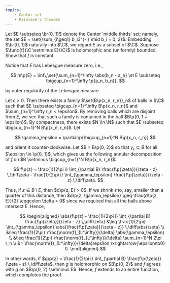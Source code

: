 ```yaml
---
topics:
    - Cantor set
    - Painlevé's theorem
---
```


<problem>

Let $E \subseteq \br{0, 1}$ denote the Cantor 'middle thirds' set; namely, the set $E = \set{\sum_{i\geq1} b_i3^{-i} \mid b_i = 0, 2}$. Embedding $\br{0, 1}$ naturally into $\C$, we regard $E$ as a subset of $\C$. Suppose $\func{f}{\C \setminus E}{\C}$ is holomorphic and (uniformly) bounded. Show that $f$ is constant.

</problem>

<solution>

Notice that $E$ has Lebesgue measure zero, i.e.,

$$
m\p{E} = \inf\,\set{\sum_{n=1}^\infty \abs{b_n - a_n} \st E \subseteq \bigcup_{n=1}^\infty \p{a_n, b_n}},
$$

by outer regularity of the Lebesgue measure.

Let $\epsilon > 0$. Then there exists a family $\set{B\p{x_n, r_n}}_n$ of balls in $\C$ such that $E \subseteq \bigcup_{n=1}^\infty B\p{x_n, r_n}$ and $\sum_{n=1}^\infty r_n < \epsilon$. By removing balls which are disjoint from $E$, we see that such a family is contained in the ball $B\p{0, 1 + \epsilon}$. By compactness, there exists $N \in \N$ such that $E \subseteq \bigcup_{n=1}^N B\p{x_n, r_n}$. Let

$$
\gamma_\epsilon = \partial\p{\bigcup_{n=1}^N B\p{x_n, r_n}}
$$

and orient it counter-clockwise. Let $B = B\p{0, 2}$ so that $\gamma_\epsilon \subseteq B$ for all $\epsilon \in \p{0, 1}$, which gives us the following annular decomposition of $f$ on $B \setminus \bigcup_{n=1}^N B\p{x_n, r_n}$:

$$
f\p{z}
    = \frac{1}{2\pi i} \int_{\partial B} \frac{f\p{\zeta}}{\zeta - z} \,\diff\zeta - \frac{1}{2\pi i} \int_{\gamma_\epsilon} \frac{f\p{\zeta}}{\zeta - z} \,\diff\zeta.
$$

Thus, if $z \in B \setminus E$, then $d\p{z, E} > 0$. If we shrink $\epsilon$ to, say, smaller than a quarter of this distance, then $d\p{z, \gamma_\epsilon} \geq \frac{d\p{z, E}}{2} \eqqcolon \delta > 0$ since we required that all the balls above intersect $E$. Hence,

$$
\begin{aligned}
    \abs{f\p{z} - \frac{1}{2\pi i} \int_{\partial B} \frac{f\p{\zeta}}{\zeta - z} \,\diff\zeta}
        &\leq \frac{1}{2\pi} \int_{\gamma_\epsilon} \abs{\frac{f\p{\zeta}}{\zeta - z}} \,\diff\abs{\zeta} \\
        &\leq \frac{1}{2\pi} \frac{\norm{f}_{L^\infty}}{\delta} \abs{\gamma_\epsilon} \\
        &\leq \frac{1}{2\pi} \frac{\norm{f}_{L^\infty}}{\delta} \sum_{n=1}^N 2\pi r_n \\
        &= \frac{\norm{f}_{L^\infty}}{\delta}\epsilon \xrightarrow{\epsilon\to0} 0.
\end{aligned}
$$

In other words, if $g\p{z} = \frac{1}{2\pi i} \int_{\partial B} \frac{f\p{\zeta}}{\zeta - z} \,\diff\zeta$, then $g$ is holomorphic on $B\p{0, 2}$ and $f$ agrees with $g$ on $B\p{0, 2} \setminus E$. Hence, $f$ extends to an entire function, which completes the proof.

</solution>
